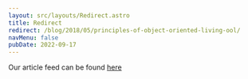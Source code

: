```yaml
---
layout: src/layouts/Redirect.astro
title: Redirect
redirect: /blog/2018/05/principles-of-object-oriented-living-ool/
navMenu: false
pubDate: 2022-09-17
---
```

<div>
Our article feed can be found <a href="/blog/2018/05/principles-of-object-oriented-living-ool/">here</a>
</div>

